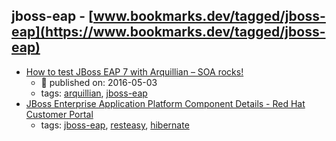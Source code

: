 jboss-eap - [www.bookmarks.dev/tagged/jboss-eap](https://www.bookmarks.dev/tagged/jboss-eap) 
---
* [How to test JBoss EAP 7 with Arquillian – SOA rocks!](http://serviceorientedarchitect.com/how-to-test-jboss-eap-7-with-arquillian/)
    * :calendar: published on: 2016-05-03
    * tags: [arquillian](../tags/arquillian.md), [jboss-eap](../tags/jboss-eap.md)
* [JBoss Enterprise Application Platform Component Details - Red Hat Customer Portal](https://access.redhat.com/articles/112673)
    * tags: [jboss-eap](../tags/jboss-eap.md), [resteasy](../tags/resteasy.md), [hibernate](../tags/hibernate.md)
